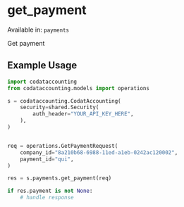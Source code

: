 # get_payment
Available in: `payments`

Get payment

## Example Usage
```python
import codataccounting
from codataccounting.models import operations

s = codataccounting.CodatAccounting(
    security=shared.Security(
        auth_header="YOUR_API_KEY_HERE",
    ),
)


req = operations.GetPaymentRequest(
    company_id="8a210b68-6988-11ed-a1eb-0242ac120002",
    payment_id="qui",
)

res = s.payments.get_payment(req)

if res.payment is not None:
    # handle response
```